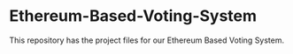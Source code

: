 # Ethereum-Based-Voting-System
This repository has the project files for our Ethereum Based Voting System.
